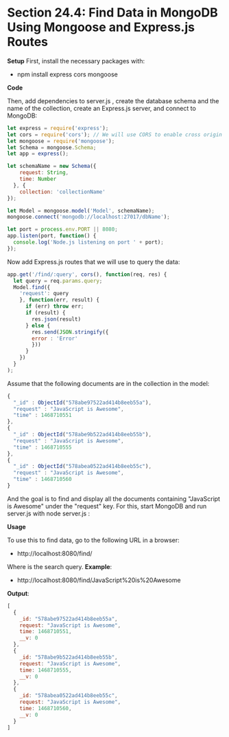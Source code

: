 # Section 24.4: Find Data in MongoDB Using Mongoose and Express.js Routes

**Setup**
First, install the necessary packages with:
- npm install express cors mongoose

**Code**

Then, add dependencies to server.js , create the database schema and the name of the collection, create an
Express.js server, and connect to MongoDB:
```js
let express = require('express');
let cors = require('cors'); // We will use CORS to enable cross origin domain requests.
let mongoose = require('mongoose');
let Schema = mongoose.Schema;
let app = express();

let schemaName = new Schema({
    request: String,
    time: Number
  }, {
    collection: 'collectionName'
});

let Model = mongoose.model('Model', schemaName);
mongoose.connect('mongodb://localhost:27017/dbName');

let port = process.env.PORT || 8080;
app.listen(port, function() {
  console.log('Node.js listening on port ' + port);
});
```
Now add Express.js routes that we will use to query the data:
```js
app.get('/find/:query', cors(), function(req, res) {
  let query = req.params.query;
  Model.find({
    'request': query
    }, function(err, result) {
      if (err) throw err;
      if (result) {
        res.json(result)
      } else {
        res.send(JSON.stringify({
        error : 'Error'
        }))
      }
    })
  }
);
```

Assume that the following documents are in the collection in the model:
```js
{
  "_id" : ObjectId("578abe97522ad414b8eeb55a"),
  "request" : "JavaScript is Awesome",
  "time" : 1468710551
},
{
  "_id" : ObjectId("578abe9b522ad414b8eeb55b"),
  "request" : "JavaScript is Awesome",
  "time" : 1468710555
},
{
  "_id" : ObjectId("578abea0522ad414b8eeb55c"),
  "request" : "JavaScript is Awesome",
  "time" : 1468710560
}
```

And the goal is to find and display all the documents containing "JavaScript is Awesome" under the 
"request" key. For this, start MongoDB and run server.js with node server.js :

**Usage**

To use this to find data, go to the following URL in a browser:
- http://localhost:8080/find/<query>

Where <query> is the search query.
**Example**:
- http://localhost:8080/find/JavaScript%20is%20Awesome

**Output**:
```js
[
  {
    _id: "578abe97522ad414b8eeb55a",
    request: "JavaScript is Awesome",
    time: 1468710551,
    __v: 0
  },
  {
    _id: "578abe9b522ad414b8eeb55b",
    request: "JavaScript is Awesome",
    time: 1468710555,
    __v: 0
  },
  {
    _id: "578abea0522ad414b8eeb55c",
    request: "JavaScript is Awesome",
    time: 1468710560,
    __v: 0
  }
]
```